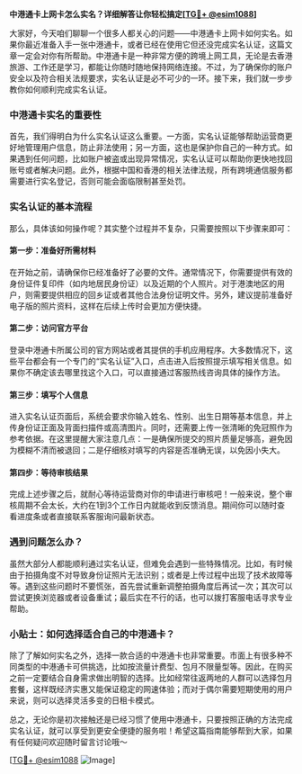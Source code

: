**中港通卡上网卡怎么实名？详细解答让你轻松搞定[[TG💪+ @esim1088](https://t.me/s/esim1088)]**

大家好，今天咱们聊聊一个很多人都关心的问题——中港通卡上网卡如何实名。如果你最近准备入手一张中港通卡，或者已经在使用它但还没完成实名认证，这篇文章一定会对你有所帮助。中港通卡是一种非常方便的跨境上网工具，无论是去香港旅游、工作还是学习，都能让你随时随地保持网络连接。不过，为了确保你的账户安全以及符合相关法规要求，实名认证是必不可少的一环。接下来，我们就一步步教你如何顺利完成实名认证。

### 中港通卡实名的重要性

首先，我们得明白为什么实名认证这么重要。一方面，实名认证能够帮助运营商更好地管理用户信息，防止非法使用；另一方面，这也是保护你自己的一种方式。如果遇到任何问题，比如账户被盗或出现异常情况，实名认证可以帮助你更快地找回账号或者解决问题。此外，根据中国和香港的相关法律法规，所有跨境通信服务都需要进行实名登记，否则可能会面临限制甚至处罚。

### 实名认证的基本流程

那么，具体该如何操作呢？其实整个过程并不复杂，只需要按照以下步骤来即可：

#### 第一步：准备好所需材料

在开始之前，请确保你已经准备好了必要的文件。通常情况下，你需要提供有效的身份证件复印件（如内地居民身份证）以及近期的个人照片。对于港澳地区的用户，则需要提供相应的回乡证或者其他合法身份证明文件。另外，建议提前准备好电子版的照片资料，这样在后续上传时会更加方便快捷。

#### 第二步：访问官方平台

登录中港通卡所属公司的官方网站或者其提供的手机应用程序。大多数情况下，这些平台都会有一个专门的“实名认证”入口，点击进入后按照提示填写相关信息。如果你不确定该去哪里找这个入口，可以直接通过客服热线咨询具体的操作方法。

#### 第三步：填写个人信息

进入实名认证页面后，系统会要求你输入姓名、性别、出生日期等基本信息，并上传身份证正面及背面扫描件或高清图片。同时，还需要上传一张清晰的免冠照作为参考依据。在这里提醒大家注意几点：一是确保所提交的照片质量足够高，避免因为模糊不清而被退回；二是仔细核对填写的内容是否准确无误，以免因小失大。

#### 第四步：等待审核结果

完成上述步骤之后，就耐心等待运营商对你的申请进行审核吧！一般来说，整个审核周期不会太长，大约在1到3个工作日内就能收到反馈消息。期间你可以随时查看进度条或者直接联系客服询问最新状态。

### 遇到问题怎么办？

虽然大部分人都能顺利通过实名认证，但难免会遇到一些特殊情况。比如，有时候由于拍摄角度不对导致身份证照片无法识别；或者是上传过程中出现了技术故障等等。遇到这些问题时不要慌张，首先尝试重新调整拍摄角度后再试一次；其次可以尝试更换浏览器或者设备重试；最后实在不行的话，也可以拨打客服电话寻求专业帮助。

### 小贴士：如何选择适合自己的中港通卡？

除了了解如何实名之外，选择一款合适的中港通卡也非常重要。市面上有很多种不同类型的中港通卡可供挑选，比如按流量计费型、包月不限量型等。因此，在购买之前一定要结合自身需求做出明智的选择。比如经常往返两地的人群可以选择包月套餐，这样既经济实惠又能保证稳定的网速体验；而对于偶尔需要短期使用的用户来说，则可以选择灵活多变的日租卡模式。

总之，无论你是初次接触还是已经习惯了使用中港通卡，只要按照正确的方法完成实名认证，就可以享受到更安全便捷的服务啦！希望这篇指南能够帮到大家，如果有任何疑问欢迎随时留言讨论哦～ 

[[TG💪+ @esim1088](https://t.me/s/esim1088) ![Image](https://i.postimg.cc/4NQfJmqS/Snipaste-2025-05-13-00-14-12.png)]